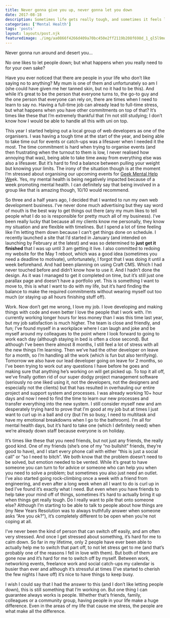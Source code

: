 ```yaml
---
title: Never gonna give you up, never gonna let you down
date: 2017-08-18
description: Sometimes life gets really tough, and sometimes it feels like everything is happening to you all at once, so what happens when you don't like to let people down and don't take the time out?
categories: ['Mental Health']
tags: 'posts'
layout: layouts/post.njk
featuredimage: ./img/aa0866f4266d409a70bc450e2ff2119b208f698d_1_ql5l9mqz4da8wdevacw9pq.jpg
---
```


Never gonna run around and desert you…

No one likes to let people down; but what happens when you really need to for your own sake?

Have you ever noticed that there are people in your life who don’t like saying no to anything? My mum is one of them and unfortunately so am I (she could have given me her tanned skin, but no it had to be this). And while it’s great to be the person that everyone turns to, the go-to guy and the one person that everyone can rely on, there are times when I need to learn to say no. Having a full-time job can already lead to full-time stress, but what happens when you have other commitments on top of that? It’s times like these that I’m extremely thankful that I’m not still studying; I don’t know how I would be able to handle all this with uni on top.

This year I started helping out a local group of web developers as one of the organisers. I was having a tough time at the start of the year, and being able to take time out for events or catch-ups was a lifesaver when I needed it the most. The time commitment is hard when trying to organise events (and then frustrating when the turnout to them is low, I never realised how annoying that was), being able to take time away from everything else was also a lifesaver. But it’s hard to find a balance between pulling your weight but knowing your limits. The irony of the situation though is at the moment I’m stressed about organising our upcoming events for [Geek Mental Help We](http://geekmentalhelp.com/)ek. Yes, my mental health is being negatively impacted because of a week promoting mental health. I can definitely say that being involved in a group like that is amazing though, 10/10 would recommend.

So three and a half years ago, I decided that I wanted to run my own web development business. I’ve never done much advertising but they say word of mouth is the best way to get things out there (any my mum likes to tell people what I do so is responsible for pretty much all of my business). I’ve been really lucky that because all my clients know me personally, they know my situation and are flexible with timelines. But I spend a lot of time feeling like I’m letting them down because I can’t get things done on schedule. I recently launched a site that I’d started in January (and intended on launching by February at the latest) and was so determined to **just get it finished** that I was up until 3 am getting it live. I also committed to redoing my website for the May 1 reboot, which was a good idea (sometimes you need a deadline to motivate), unfortunately, I forgot that I was doing it until a week beforehand. And had been planning on using Craft CMS. Which I had never touched before and didn’t know how to use it. And I hadn’t done the design. As it was I managed to get it completed on time, but it’s still just one parallax page and doesn’t have a portfolio yet. This is something I want to move to, this is what I want to do with my life, but it’s hard finding the balance to make the required commitments without wearing myself out too much (or staying up all hours finishing stuff off).

Work. Now don’t get me wrong, I love my job. I love developing and making things with code and even better I love the people that I work with. I’m currently working longer hours for less money than I was this time last year, but my job satisfaction is much higher. The team is close and friendly, and fun; I’ve found myself in a workplace where I can laugh and joke and be myself around my colleagues to the point where I look forward to going to work each day (although staying in bed is often a close second). But although I’ve been there almost 8 months, I still feel a lot of stress with all the new things I’m learning. Then we’ve had the other developer on leave for a month, so I’m handling all the work (which is fun but also terrifying). Tomorrow we also have our lead developer going on leave for 2 months, so I’ve been trying to work out any questions I have before he goes and making sure that anything he’s working on will get picked up. To top it all off, we’ve finally gotten rid of our super dodgy project management software (seriously no one liked using it, not the developers, not the designers and especially not the clients) but that has resulted in overhauling our entire project and support system and processes. I was already working 10+ hour days and now I need to find the time to learn our new processes and transfer everything into the new system. I still consider myself new and am desperately trying hard to prove that I’m good at my job but at times I just want to curl up in a ball and cry (but I’m so busy, I need to multitask and have my emotional breakdowns when I go to the bathroom). I’m all for mental health days, but it’s hard to take one (which I definitely need) when we’re already down staff because everyone is on holiday.

It’s times like these that you need friends, but not just any friends, the really good kind. One of my friends (she’s one of my “no bullshit” friends, they’re good to have), and I start every phone call with either “this is just a social call” or “so I need to bitch”. We both know that the problem doesn’t need to be solved, but emotion needed to be vented. While it’s great to have someone you can turn to for advice or someone who can help you when you need to solve a problem; but sometimes you also just need an outlet. I’ve also started going rock-climbing once a week with a friend from engineering, and even after a long week when all I want to do is curl up in bed I’ve found it’s exactly what I need. But even when you have friends to help take your mind off of things, sometimes it’s hard to actually bring it up when things get really tough. Do I really want to pile that onto someone else? Although I’m starting to be able to talk to people about how things are (my New Years Resolution was to always truthfully answer when someone asks “Are you ok?”), it’s completely different to be open when you’re not coping at all.

I’ve never been the kind of person that can switch off easily, and am often very stressed. And once I get stressed about something, it’s hard for me to calm down. So far in my lifetime, only 2 people have ever been able to actually help me to switch that part off, to not let stress get to me (and that’s probably one of the reasons I fell in love with them). But both of them are gone now and it’s hard for me to switch off by myself. Between work, networking events, freelance work and social catch-ups my calendar is busier than ever and although it’s stressful at times (I’ve started to cherish the few nights I have off) it’s nice to have things to keep busy.

I wish I could say that I had the answer to this (and I don’t like letting people down), this is still something that I’m working on. But one thing I can guarantee always works is people. Whether that’s friends, family, colleagues or a community group, having people in your life make a huge difference. Even in the areas of my life that cause me stress, the people are what make all the difference.

